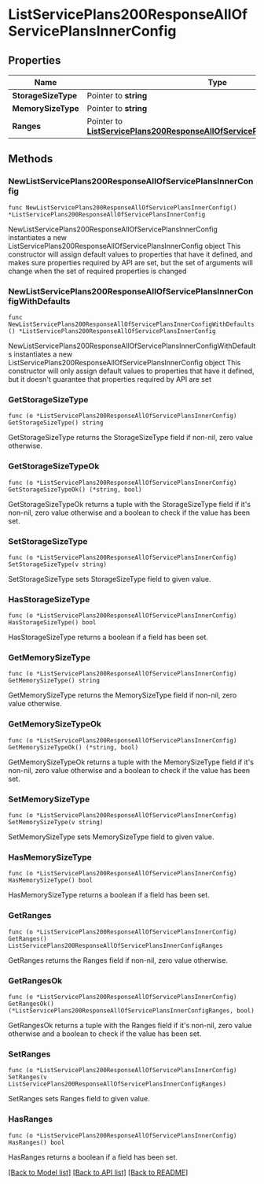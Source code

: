 # ListServicePlans200ResponseAllOfServicePlansInnerConfig

## Properties

Name | Type | Description | Notes
------------ | ------------- | ------------- | -------------
**StorageSizeType** | Pointer to **string** |  | [optional] 
**MemorySizeType** | Pointer to **string** |  | [optional] 
**Ranges** | Pointer to [**ListServicePlans200ResponseAllOfServicePlansInnerConfigRanges**](ListServicePlans200ResponseAllOfServicePlansInnerConfigRanges.md) |  | [optional] 

## Methods

### NewListServicePlans200ResponseAllOfServicePlansInnerConfig

`func NewListServicePlans200ResponseAllOfServicePlansInnerConfig() *ListServicePlans200ResponseAllOfServicePlansInnerConfig`

NewListServicePlans200ResponseAllOfServicePlansInnerConfig instantiates a new ListServicePlans200ResponseAllOfServicePlansInnerConfig object
This constructor will assign default values to properties that have it defined,
and makes sure properties required by API are set, but the set of arguments
will change when the set of required properties is changed

### NewListServicePlans200ResponseAllOfServicePlansInnerConfigWithDefaults

`func NewListServicePlans200ResponseAllOfServicePlansInnerConfigWithDefaults() *ListServicePlans200ResponseAllOfServicePlansInnerConfig`

NewListServicePlans200ResponseAllOfServicePlansInnerConfigWithDefaults instantiates a new ListServicePlans200ResponseAllOfServicePlansInnerConfig object
This constructor will only assign default values to properties that have it defined,
but it doesn't guarantee that properties required by API are set

### GetStorageSizeType

`func (o *ListServicePlans200ResponseAllOfServicePlansInnerConfig) GetStorageSizeType() string`

GetStorageSizeType returns the StorageSizeType field if non-nil, zero value otherwise.

### GetStorageSizeTypeOk

`func (o *ListServicePlans200ResponseAllOfServicePlansInnerConfig) GetStorageSizeTypeOk() (*string, bool)`

GetStorageSizeTypeOk returns a tuple with the StorageSizeType field if it's non-nil, zero value otherwise
and a boolean to check if the value has been set.

### SetStorageSizeType

`func (o *ListServicePlans200ResponseAllOfServicePlansInnerConfig) SetStorageSizeType(v string)`

SetStorageSizeType sets StorageSizeType field to given value.

### HasStorageSizeType

`func (o *ListServicePlans200ResponseAllOfServicePlansInnerConfig) HasStorageSizeType() bool`

HasStorageSizeType returns a boolean if a field has been set.

### GetMemorySizeType

`func (o *ListServicePlans200ResponseAllOfServicePlansInnerConfig) GetMemorySizeType() string`

GetMemorySizeType returns the MemorySizeType field if non-nil, zero value otherwise.

### GetMemorySizeTypeOk

`func (o *ListServicePlans200ResponseAllOfServicePlansInnerConfig) GetMemorySizeTypeOk() (*string, bool)`

GetMemorySizeTypeOk returns a tuple with the MemorySizeType field if it's non-nil, zero value otherwise
and a boolean to check if the value has been set.

### SetMemorySizeType

`func (o *ListServicePlans200ResponseAllOfServicePlansInnerConfig) SetMemorySizeType(v string)`

SetMemorySizeType sets MemorySizeType field to given value.

### HasMemorySizeType

`func (o *ListServicePlans200ResponseAllOfServicePlansInnerConfig) HasMemorySizeType() bool`

HasMemorySizeType returns a boolean if a field has been set.

### GetRanges

`func (o *ListServicePlans200ResponseAllOfServicePlansInnerConfig) GetRanges() ListServicePlans200ResponseAllOfServicePlansInnerConfigRanges`

GetRanges returns the Ranges field if non-nil, zero value otherwise.

### GetRangesOk

`func (o *ListServicePlans200ResponseAllOfServicePlansInnerConfig) GetRangesOk() (*ListServicePlans200ResponseAllOfServicePlansInnerConfigRanges, bool)`

GetRangesOk returns a tuple with the Ranges field if it's non-nil, zero value otherwise
and a boolean to check if the value has been set.

### SetRanges

`func (o *ListServicePlans200ResponseAllOfServicePlansInnerConfig) SetRanges(v ListServicePlans200ResponseAllOfServicePlansInnerConfigRanges)`

SetRanges sets Ranges field to given value.

### HasRanges

`func (o *ListServicePlans200ResponseAllOfServicePlansInnerConfig) HasRanges() bool`

HasRanges returns a boolean if a field has been set.


[[Back to Model list]](../README.md#documentation-for-models) [[Back to API list]](../README.md#documentation-for-api-endpoints) [[Back to README]](../README.md)


